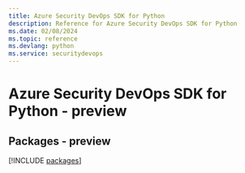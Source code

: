 ```yaml
---
title: Azure Security DevOps SDK for Python
description: Reference for Azure Security DevOps SDK for Python
ms.date: 02/08/2024
ms.topic: reference
ms.devlang: python
ms.service: securitydevops
---
```

# Azure Security DevOps SDK for Python - preview
## Packages - preview
[!INCLUDE [packages](security-devops-index.md)]